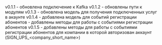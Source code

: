 v0.1.1
    - обновлена подключение к Kafka
v0.1.2
    - обновлены пути к модулям
v0.1.3
    - обновлена модель для получения подключенных услуг в акаунте
v0.1.4
    - добавлена модель для событий регистрации абонентов
    - добавлены методы для работы с событиями регистрации абонентов
v0.1.5
    - добавлены методы для работы с событиями регистрации абонентов для компании в которой авторизован аккаунт (SIGN_UPS_<company_short_name>)